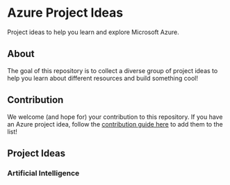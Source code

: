 # Azure Project Ideas
Project ideas to help you learn and explore Microsoft Azure. 

## About 
The goal of this repository is to collect a diverse group of project ideas to help you learn about different resources and build something cool! 

## Contribution 
We welcome (and hope for) your contribution to this repository. If you have an Azure project idea, follow the [contribution guide here](Resources/Contribution.md) to add them to the list! 

## Project Ideas 

### Artificial Intelligence 